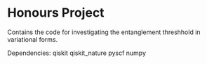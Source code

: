 # Honours Project
 Contains the code for investigating the entanglement threshhold in variational forms.
 
 Dependencies:
    qiskit
    qiskit_nature
    pyscf
    numpy
